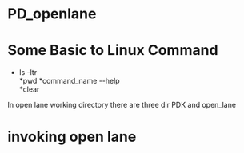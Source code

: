 # PD_openlane

# Some Basic to Linux Command
* ls -ltr  <br> 
*pwd 
*command_name --help   <br> 
*clear  <br> 

In open lane working directory there are three dir PDK and open_lane 

# invoking open lane 

